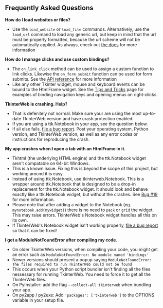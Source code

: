## Frequently Asked Questions

**How do I load websites or files?**

* Use the `load_website` or `load_file` commands. Alternatively, use the `load_url` command to load any generic url, but keep in mind that the url must be properly formatted, because the url scheme will not be automatically applied. As always, check out [the docs](https://github.com/Andereoo/TkinterWeb/blob/main/tkinterweb/docs/HTMLFRAME.md) for more information

**How do I manage clicks and use custom bindings?**

* The `on_link_click` method can be used to assign a custom function to link clicks. Likewise the `on_form_submit` function can be used for form submits. See the [API reference](https://github.com/Andereoo/TkinterWeb/blob/main/tkinterweb/docs/HTMLFRAME.md) for more information
* Like any other Tkinter widget, mouse and keyboard events can be bound to the HtmlFrame widget. See the [Tips and Tricks](https://github.com/Andereoo/TkinterWeb/blob/main/tkinterweb/docs/HTMLFRAME.md#tips-and-tricks) page for examples of binding navigation keys and opening menus on right-clicks.
 
**TkinterWeb is crashing. Help?**

* That is defenitely not normal. Make sure your are using the most up-to-date TkinterWeb version and have crash protection enabled.
* If you are using a ttk.Notebook in your app, see the question below.
* If all else fails, [file a bug report](https://github.com/Andereoo/TkinterWeb/issues/new). Post your operating system, Python version, and TkinterWeb version, as well as any error codes or instructions for reproducing the crash.

**My app crashes when I open a tab with an HtmlFrame in it.**

* Tkhtml (the underlying HTML engine) and the ttk.Notebook widget aren't compatable on 64-bit Windows.
* This is a known issue. Fixing this is beyond the scope of this project, but working around it is easy.
* Instead of using ttk.Notebook, use tkinterweb.Notebook. This is a wrapper around ttk.Notebook that is designed to be a drop-in replacement for the ttk.Notebook widget. It should look and behave exactly like a ttk.Notebook widget, but without the crashes. See [Bug #19](https://github.com/Andereoo/TkinterWeb/issues/19) for more information.
* Please note that after adding a widget to the Notebook (eg. `mynotebook.add(mywidget)`) there is no need to `pack` or `grid` the widget. This may raise errors. TkinterWeb's Notebook widget handles all this on its own.
* If TkinterWeb's Notebook widget isn't working properly, [file a bug report](https://github.com/Andereoo/TkinterWeb/issues/new) so that it can be fixed!

**I get a ModuleNotFoundError after compiling my code.**

* On older TkinterWeb versions, when compiling your code, you might get an error such as `ModuleNotFoundError: No module named 'bindings'`
* Newer versions should present a popup saying `ModuleNotFoundError: The files required to run TkinterWeb could not be found`
* This occurs when your Python script bundler isn't finding all the files nessessary for running TkinterWeb. You need to force it to get all the TkinterWeb files.
* On PyInstaller: add the flag `--collect-all tkinterweb` when bundling your app.
* On py2app / py2exe: Add `'packages': ['tkinterweb']` to the OPTIONS variable in your setup file.
